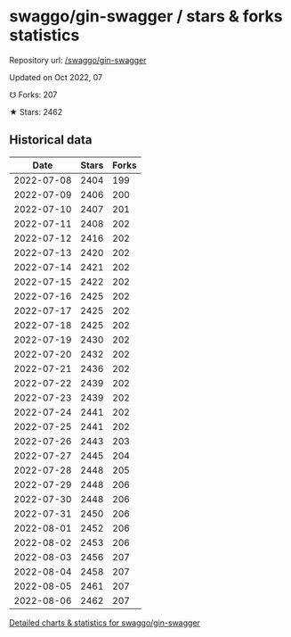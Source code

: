 # swaggo/gin-swagger / stars & forks statistics

Repository url: [/swaggo/gin-swagger](https://github.com/swaggo/gin-swagger)

Updated on Oct 2022, 07

☋ Forks: 207

★ Stars: 2462

## Historical data
| Date | Stars | Forks |
|------|-------|-------|
| 2022-07-08 | 2404 | 199 | 
| 2022-07-09 | 2406 | 200 | 
| 2022-07-10 | 2407 | 201 | 
| 2022-07-11 | 2408 | 202 | 
| 2022-07-12 | 2416 | 202 | 
| 2022-07-13 | 2420 | 202 | 
| 2022-07-14 | 2421 | 202 | 
| 2022-07-15 | 2422 | 202 | 
| 2022-07-16 | 2425 | 202 | 
| 2022-07-17 | 2425 | 202 | 
| 2022-07-18 | 2425 | 202 | 
| 2022-07-19 | 2430 | 202 | 
| 2022-07-20 | 2432 | 202 | 
| 2022-07-21 | 2436 | 202 | 
| 2022-07-22 | 2439 | 202 | 
| 2022-07-23 | 2439 | 202 | 
| 2022-07-24 | 2441 | 202 | 
| 2022-07-25 | 2441 | 202 | 
| 2022-07-26 | 2443 | 203 | 
| 2022-07-27 | 2445 | 204 | 
| 2022-07-28 | 2448 | 205 | 
| 2022-07-29 | 2448 | 206 | 
| 2022-07-30 | 2448 | 206 | 
| 2022-07-31 | 2450 | 206 | 
| 2022-08-01 | 2452 | 206 | 
| 2022-08-02 | 2453 | 206 | 
| 2022-08-03 | 2456 | 207 | 
| 2022-08-04 | 2458 | 207 | 
| 2022-08-05 | 2461 | 207 | 
| 2022-08-06 | 2462 | 207 | 


[Detailed charts & statistics for swaggo/gin-swagger](https://reviewgithub.com/rep/swaggo/gin-swagger)
